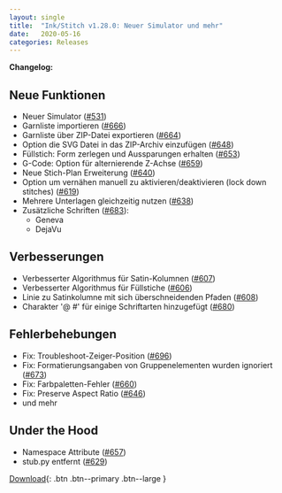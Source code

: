 ```yaml
---
layout: single
title:  "Ink/Stitch v1.28.0: Neuer Simulator und mehr"
date:   2020-05-16
categories: Releases
---
```

**Changelog:**

## Neue Funktionen

- Neuer Simulator ([#531](https://github.com/inkstitch/inkstitch/issues/531))
- Garnliste importieren ([#666](https://github.com/inkstitch/inkstitch/issues/666))
- Garnliste über ZIP-Datei exportieren ([#664](https://github.com/inkstitch/inkstitch/issues/664))
- Option die SVG Datei in das ZIP-Archiv einzufügen ([#648](https://github.com/inkstitch/inkstitch/issues/648))
- Füllstich: Form zerlegen und Aussparungen erhalten ([#653](https://github.com/inkstitch/inkstitch/issues/653))
- G-Code: Option für alternierende Z-Achse ([#659](https://github.com/inkstitch/inkstitch/issues/659))
- Neue Stich-Plan Erweiterung ([#640](https://github.com/inkstitch/inkstitch/issues/640))
- Option um vernähen manuell zu aktivieren/deaktivieren (lock down stitches) ([#619](https://github.com/inkstitch/inkstitch/issues/619))
- Mehrere Unterlagen gleichzeitig nutzen ([#638](https://github.com/inkstitch/inkstitch/issues/638))
- Zusätzliche Schriften ([#683](https://github.com/inkstitch/inkstitch/issues/683)):
    * Geneva
    * DejaVu

## Verbesserungen

- Verbesserter Algorithmus für Satin-Kolumnen ([#607](https://github.com/inkstitch/inkstitch/issues/607))
- Verbesserter Algorithmus für Füllstiche ([#606](https://github.com/inkstitch/inkstitch/issues/606))
- Linie zu Satinkolumne mit sich überschneidenden Pfaden ([#608](https://github.com/inkstitch/inkstitch/issues/608))
- Charakter '@ #' für einige Schriftarten hinzugefügt ([#680](https://github.com/inkstitch/inkstitch/issues/680))

## Fehlerbehebungen

- Fix: Troubleshoot-Zeiger-Position ([#696](https://github.com/inkstitch/inkstitch/issues/696))
- Fix: Formatierungsangaben von Gruppenelementen wurden ignoriert ([#673](https://github.com/inkstitch/inkstitch/issues/673))
- Fix: Farbpaletten-Fehler ([#660](https://github.com/inkstitch/inkstitch/issues/660))
- Fix: Preserve Aspect Ratio ([#646](https://github.com/inkstitch/inkstitch/issues/646))
- und mehr

## Under the Hood

- Namespace Attribute ([#657](https://github.com/inkstitch/inkstitch/issues/657))
- stub.py entfernt ([#629](https://github.com/inkstitch/inkstitch/issues/629))

[Download](https:///github.com/inkstitch/inkstitch/releases/tag/v1.28.0){: .btn .btn--primary .btn--large }
